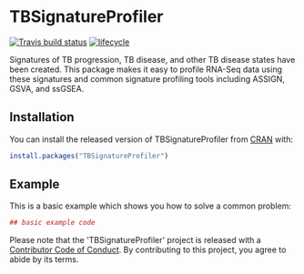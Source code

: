 # TBSignatureProfiler

[![Travis build status](https://travis-ci.org/dfjenkins3/TBSignatureProfiler.svg?branch=master)](https://travis-ci.org/dfjenkins3/TBSignatureProfiler)
[![lifecycle](https://img.shields.io/badge/lifecycle-experimental-orange.svg)](https://www.tidyverse.org/lifecycle/#experimental)

Signatures of TB progression, TB disease, and other TB disease
states have been created. This package makes it easy to profile RNA-Seq data
using these signatures and common signature profiling tools including
ASSIGN, GSVA, and ssGSEA.

## Installation

You can install the released version of TBSignatureProfiler from [CRAN](https://CRAN.R-project.org) with:

``` r
install.packages("TBSignatureProfiler")
```

## Example

This is a basic example which shows you how to solve a common problem:

``` r
## basic example code
```

Please note that the 'TBSignatureProfiler' project is released with a
[Contributor Code of Conduct](CODE_OF_CONDUCT.md). By contributing to this
project, you agree to abide by its terms.
